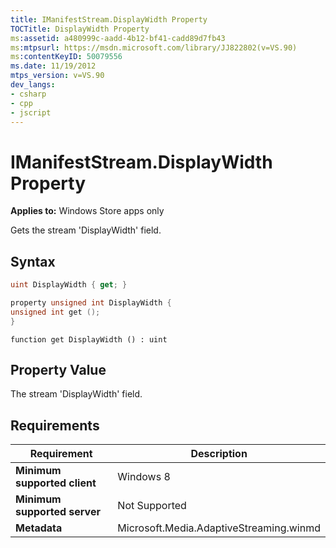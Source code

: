 ```yaml
---
title: IManifestStream.DisplayWidth Property
TOCTitle: DisplayWidth Property
ms:assetid: a480999c-aadd-4b12-bf41-cadd89d7fb43
ms:mtpsurl: https://msdn.microsoft.com/library/JJ822802(v=VS.90)
ms:contentKeyID: 50079556
ms.date: 11/19/2012
mtps_version: v=VS.90
dev_langs:
- csharp
- cpp
- jscript
---
```


# IManifestStream.DisplayWidth Property

**Applies to:** Windows Store apps only

Gets the stream 'DisplayWidth' field.

## Syntax

```csharp
uint DisplayWidth { get; }
```

```cpp
property unsigned int DisplayWidth {
unsigned int get ();
}
```

```jscript
function get DisplayWidth () : uint
```

## Property Value

The stream 'DisplayWidth' field.

## Requirements

|Requirement|Description|
|--- |--- |
|**Minimum supported client**|Windows 8|
|**Minimum supported server**|Not Supported|
|**Metadata**|Microsoft.Media.AdaptiveStreaming.winmd|
